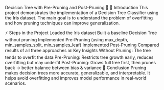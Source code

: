Decision Tree with Pre-Pruning and Post-Pruning 🌳
📌 Introduction
This project demonstrates the implementation of a Decision Tree Classifier using the Iris dataset.
The main goal is to understand the problem of overfitting and how pruning techniques can improve generalization.

⚡ Steps in the Project
Loaded the Iris dataset
Built a baseline Decision Tree without pruning
Implemented Pre-Pruning (using max_depth, min_samples_split, min_samples_leaf)
Implemented Post-Pruning
Compared results of all three approaches
📊 Key Insights
Without Pruning: The tree tends to overfit the data
Pre-Pruning: Restricts tree growth early, reduces overfitting but may underfit
Post-Pruning: Grows full tree first, then prunes back → better balance between bias & variance
🚀 Conclusion
Pruning makes decision trees more accurate, generalizable, and interpretable.
It helps avoid overfitting and improves model performance in real-world scenarios.
